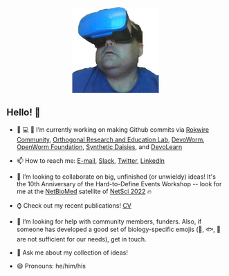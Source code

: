 <p align="center">
<img HEIGHT = 200 WIDTH = 200 src="https://github.com/balicea/balicea/blob/master/nu17btiu_400x400.jpg"><BR>
</p>
  <H2>Hello! 👋 </H2>

- 🏡 :computer: :microscope: I’m currently working on making Github commits via [Rokwire Community](https://github.com/rokwire/rokwire-community), [Orthogonal Research and Education Lab](https://github.com/Orthogonal-Research-Lab), [DevoWorm](https://github.com/devoworm), [OpenWorm Foundation](https://github.com/openworm), [Synthetic Daisies](https://github.com/synthetic-daisies), and [DevoLearn](https://github.com/DevoLearn)

- 📫 How to reach me: [E-mail](mailto:bradly.alicea@outlook.com), [Slack](http://orthogonal-research.slack.com), [Twitter](http://www.twitter.com/balicea1), [LinkedIn](https://www.linkedin.com/in/bradlyalicea/)

- 👯 I’m looking to collaborate on big, unfinished (or unwieldy) ideas! It's the 10th Anniversary of the Hard-to-Define Events Workshop -- look for me at the [NetBioMed](https://sites.google.com/channing.harvard.edu/netbiomed2022) satellite of [NetSci 2022](https://netsci2022.net/) 🔥

- :watch: Check out my recent publications! [CV](https://balicea.github.io/CV.html)

- 🤔 I’m looking for help with community members, funders. Also, if someone has developed a good set of biology-specific emojis (:snail:, :fish:, :hatching_chick: are not sufficient for our needs), get in touch.

- :volcano: Ask me about my collection of ideas!

- 😄 Pronouns: he/him/his

<!--
**balicea/balicea** is a ✨ _special_ ✨ repository because its `README.md` (this file) appears on your GitHub profile.

Here are some ideas to get you started:


- 🌱 I’m currently learning ...


- ⚡ Fun fact: ...
--> 
